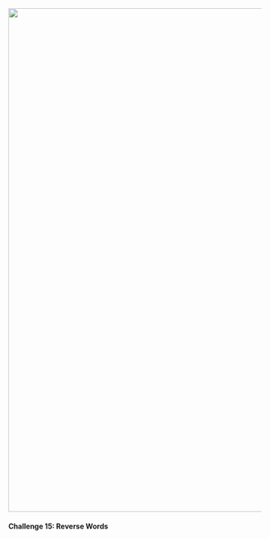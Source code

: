 <img src="https://github.com/nhiddink/HackingWithSwift/blob/master/logo.png" width="1000">

#### Challenge 15: Reverse Words


